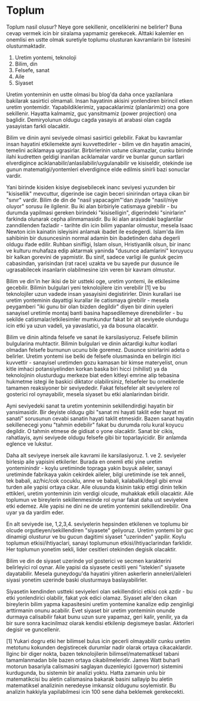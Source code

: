 # Toplum

Toplum nasil olusur? Neye gore sekillenir, onceliklerini ne belirler? Buna cevap vermek icin bir siralama yapmamiz gerekecek. Alttaki kalemler en onemlisi en ustte olmak suretiyle toplumu olusturan kavramlarin bir listesini olusturmaktadir.

1) Uretim yontemi, teknoloji
2) Bilim, din
3) Felsefe, sanat
4) Aile
5) Siyaset

Uretim yonteminin en ustte olmasi bu blog'da daha once yazilanlara bakilarak sasirtici olmamali. Insan hayatinin akisini yonlendiren birincil etken uretim yontemidir. Yapabildiklerimiz, yapacaklarimiz (planlarimiz) ona gore sekillenir. Hayatta kalmamiz, guc yansitmamiz (power projection) ona baglidir. Demiryolunun oldugu cagda yasayis at arabasi olan cagda yasayistan farkli olacaktir.

Bilim ve dinin ayni seviyede olmasi sasirtici gelebilir. Fakat bu kavramlar insan hayatini etkilemekte ayni kuvvettedirler - bilim ve din hayatin amacini, temelini aciklamaya ugrasirlar. Birbirlerinin ustune cikamazlar, cunku birinde ilahi kudretten geldigi inanilan aciklamalar vardir ve bunlar gunun sartlari elverdigince aciklanabilir/anlasilabilir/uygulanabilir ve kisiseldir, otekinde ise gunun matematigi/yontemleri elverdigince elde edilmis sinirli bazi sonuclar vardir.

Yani birinde kisiden kisiye degisebilecek inanc seviyesi yuzunden bir "kisisellik" mevcuttur, digerinde ise cagin beceri sinirindan ortaya cikan bir "sınır" vardir. Bilim de din de "nasil yapacagim"'dan ziyade "nasil/niye oluyor" sorusu ile ilgilenir. Bu iki alan birbiriyle catismaya girebilir - bu durumda yapilmasi gereken birindeki "kisiselligin", digerindeki "sinirlarin" farkinda olunarak cepha alinmamasidir. Bu iki alan arasindaki baglantilar zanndilenden fazladir - tarihte din icin bilim yapanlar olmustur, mesela Isaac Newton icin kainatin isleyisini anlamak ibadet ile esdegerdi. Islam'da ilim sahibinin bir dusuncesinin normal adamin bin ibadetinden daha degerli oldugu ifade edilir. Ruhban sinifligi, Islam olsun, Hristiyanlik olsun, bir inanc ve kulturu muhafaza edip aktarmak yaninda "dusunce adamlarini" koruyucu bir kalkan gorevini de yapmistir. Bu sinif, sadece varligi ile gunluk gecim cabasindan, yarisindan (rat race) uzakta ve bu sayede pur dusunce ile ugrasabilecek insanlarin olabilmesine izin veren bir kavram olmustur.

Bilim ve din'in her ikisi de bir ustteki oge, uretim yontemi, ile etkilesime gecebilir. Bilimin bulgulari yeni teknolojilere izin verebilir [1] ve bu teknolojiler uzun vadede insan yasayisini degistirirler. Dinin kurallari ise uretim yonteminin dayattigi kurallar ile catismaya girebilir - mesela peygamberi "iki gunu bir olan bizden degildir" diyen bir dinin uyeleri sanayisel uretimle montaj banti basina hapsedilemeye direnebilirler - bu sekilde catismalar/etkilesimler mumkundur fakat bir alt seviyede olundugu icin etki ya uzun vadeli, ya yavaslatici, ya da bosuna olacaktir.

Bilim ve dinin altinda felsefe ve sanat ile karsilasiyoruz. Felsefe bilimin bulgularina muhtactir. Bilimin bulgulari ve dinin aktardigi kultur kodlari olmadan felsefe burnunun ucunu bile goremez. Dusunce sinirlarini adeta o belirler. Uretim yontemi ise belki de felsefe olusmasinda en belirgin itici kuvvettir - sanayisel uretimden gozu kamasan bir kimse materyelist, onun kitle imhaci potansiyelinden korkan baska biri hicci (nihilist) ya da teknolojinin olusturdugu merkeze biat eden kitleyi emrine alip tebasina hukmetme istegi ile baskici diktator olabilirsiniz, felsefeler bu orneklerde tamamen reaksiyoner bir seviyededir. Fakat felsefeler alt seviyelere rol gosterici rol oynayabilir, mesela siyaset bu etki alanlarindan biridir.

Ayni seviyedeki sanat ta uretim yonteminin sekillendirdigi hayatin bir yansimasidir. Bir deyiste oldugu gibi "sanat mi hayati taklit eder hayat mi sanati" sorusunun cevabi sanatin hayati taklit etmesidir. Bazen sanat hayatin sekillenecegi yonu "tahmin edebilir" fakat bu durumda rolu kural koyucu degildir. O tahmin etmese de gidisat o yone olacaktir. Sanat bir cikis, rahatlayis, ayni seviyede oldugu felsefe gibi bir toparlayicidir. Bir anlamda eglence ve lukstur.

Daha alt seviyeye inersek aile kavrami ile karsilasiyoruz. 1. ve 2. seviyeler birlesip aile yapisini etkilerler. Burada en onemli etki yine uretim yonteminindir - koylu uretiminde topraga yakin buyuk aileler, sanayi uretiminde fabrikaya yakin cekirdek aileler, bilgi uretiminde ise tek anneli, tek babali, az/hic/cok cocuklu, anne ve babali, kalabalik/degil gibi envai turden aile yapisi ortaya cikar. Aile olusunda kisinin takip ettigi dinin telkin ettikleri, uretim yonteminin izin verdigi olcude, muhakkak etkili olacaktir. Aile toplumun ve bireylerin sekillenmesinde rol oynar fakat daha ust seviyelere etki edemez. Aile yapisi ne dini ne de uretim yontemini sekillendirebilir. Ona uyar ya da yardim eder.

En alt seviyede ise, 1,2,3,4. seviyelerin hepsinden etkilenen ve toplumu bir olcude orgutleyen/sekillendiren "siyasete" geliyoruz. Uretim yontemi bir guc dinamigi olusturur ve bu gucun dagitimi siyaset "uzerinden" yapilir. Koylu toplumun etkisi/ihtiyaclari, sanayi toplumunun etkisi/ihtiyaclarindan farklidir. Her toplumun yonetim sekli, lider cesitleri otekinden degisik olacaktir.

Bilim ve din de siyaset uzerinde yol gosterici ve secmen karakterini belirleyici rol oynar. Aile yapisi da siyasete cesitli yeni "istekleri" siyasete dayatabilir. Mesela guneydogu'da hayatini yitiren askerlerin anneleri/aileleri siyasi yonetim uzerinde baski olusturmaya baslayabilirler.

Siyasetin kendinden ustteki seviyeleri olan sekillendirici etkisi cok azdir - bu etki yonlendirici olabilir, fakat yok edici olamaz. Siyaset aile'den cikan bireylerin bilim yapma kapasitesini uretim yontemine kanalize edip zenginligi arttirmanin onunu acabilir. Evet siyaset bir uretim yonteminin onunde durmaya calisabilir fakat bunu uzun sure yapamaz, geri kalir, yenilir, ya da bir sure sonra kacinilmaz olarak kendisi etkilenip degismeye baslar. Aktorleri degisir ve guncellenir.

[1] Yukari dogru etki her bilimsel bulus icin gecerli olmayabilir cunku uretim metotunu kokunden degistirecek durumlar nadir olarak ortaya cikacaklardir. Ilginc bir diger nokta, bazen teknolojilerin bilimsel/matematiksel tabani tamamlanmadan bile bazen ortaya cikabilmeleridir. James Watt buharli motorun basariyla calismasini saglayan duzenleyici (governor) sistemini kurdugunda, bu sistemin bir analizi yoktu. Hatta zamanin unlu bir matematikcisi bu aletin calismasina bakarak basini sallayip bu aletin matematiksel analizinin neredeyse imkansiz oldugunu soylemistir. Bu analizin hakkiyla yapilabilmesi icin 100 sene daha beklemek gerekecekti.




